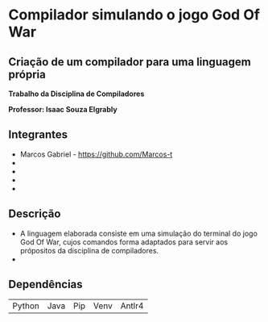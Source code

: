 <h1>Compilador simulando o jogo God Of War </h1>
<h2>Criação de um compilador para uma linguagem própria </h2>

**Trabalho  da Disciplina de Compiladores**

**Professor: Isaac Souza Elgrably**

## Integrantes
* Marcos Gabriel - https://github.com/Marcos-t
*
*
*
*

## Descrição
* A linguagem elaborada consiste em uma simulação do terminal do jogo God Of War, cujos comandos forma adaptados para servir aos própositos da disciplina de compiladores.
* 

## Dependências
<table>
  <tr>
    <td>Python</td>
    <td>Java</td>
    <td>Pip</td>
    <td>Venv</td>
    <td>Antlr4</td>
  </tr>

</table>

